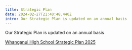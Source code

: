 ```yaml
---
title: Strategic Plan
date: 2024-02-27T21:40:48.440Z
intro: Our Strategic Plan is updated on an annual basis
---
```

Our Strategic Plan is updated on an annual basis

[Whanganui High School Strategic Plan 2025](https://res.cloudinary.com/whanganuihigh/image/upload/v1738619920/School%20Documents/Policies%20and%20Charter/WHS_Strategic_Plan_2025.pdf)
